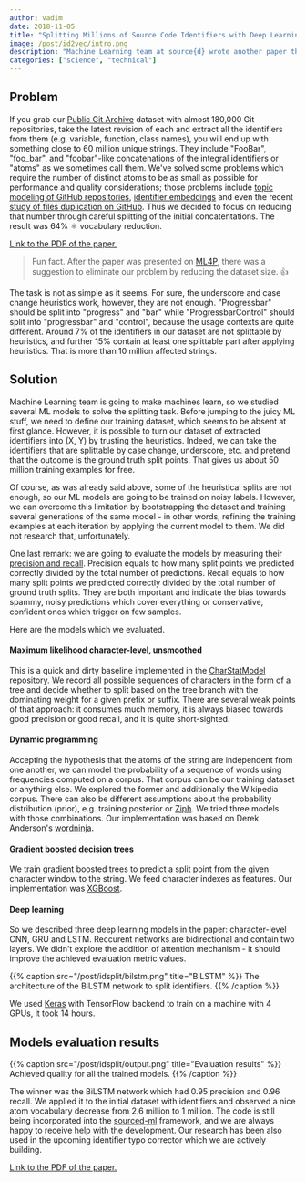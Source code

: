 ```yaml
---
author: vadim
date: 2018-11-05
title: "Splitting Millions of Source Code Identifiers with Deep Learning"
image: /post/id2vec/intro.png
description: "Machine Learning team at source{d} wrote another paper this spring which was presented on ML4P workshop in Oxford. It compares different ML models to split source code identifiers into integral parts, e.g. 'foobar' is split into 'foo' and 'bar'. This post summarizes our paper."
categories: ["science", "technical"]
---
```


## Problem

If you grab our [Public Git Archive](../announcing-pga) dataset with almost
180,000 Git repositories, take the latest revision of each and extract all
the identifiers from them (e.g. variable, function, class names),
you will end up with something close to 60 million unique strings. They
include "FooBar", "foo_bar", and "foobar"-like concatenations of the integral
identifiers or "atoms" as we sometimes call them. We've solved some problems
which require the number of distinct atoms to be as small as possible for 
performance and quality considerations; those problems include
[topic modeling of GitHub repositories](../github_topic_modeling),
[identifier embeddings](../id2vec) and even the recent
[study of files duplication on GitHub](../deduplicating_pga_with_apollo).
Thus we decided to focus on reducing that number through careful splitting of
the initial concatentations. The result was 64% ⚛ vocabulary reduction.

[Link to the PDF of the paper.](https://arxiv.org/pdf/1805.11651)

> Fun fact. After the paper was presented on [ML4P](https://ml4p.org/),
there was a suggestion to eliminate our problem by reducing the dataset size. 👍

The task is not as simple as it seems. For sure, the underscore and case change
heuristics work, however, they are not enough. "Progressbar" should be split into
"progress" and "bar" while "ProgressbarControl" should split into
"progressbar" and "control", because the usage contexts are quite different.
Around 7% of the identifiers in our dataset are not splittable by heuristics,
and further 15% contain at least one splittable part after applying heuristics.
That is more than 10 million affected strings.

## Solution

Machine Learning team is going to make machines learn, so we studied several
ML models to solve the splitting task. Before jumping to the juicy ML stuff,
we need to define our training dataset, which seems to be absent at first glance.
However, it is possible to turn our dataset of extracted identifiers into
(X, Y) by trusting the heuristics. Indeed, we can take the identifiers
that are splittable by case change, underscore, etc. and pretend that the
outcome is the ground truth split points. That gives us about 50 million training
examples for free.

Of course, as was already said above, some of the heuristical splits are not enough,
so our ML models are going to be trained on noisy labels. However, we can overcome
this limitation by bootstrapping the dataset and training several generations
of the same model - in other words, refining the training examples at each iteration
by applying the current model to them. We did not research that, unfortunately.

One last remark: we are going to evaluate the models by measuring their
[precision and recall](https://en.wikipedia.org/wiki/Precision_and_recall).
Precision equals to how many split points we predicted correctly divided by the
total number of predictions. Recall equals to how many split points we predicted
correctly divided by the total number of ground truth splits. They are both
important and indicate the bias towards spammy, noisy predictions which cover
everything or conservative, confident ones which trigger on few samples.

Here are the models which we evaluated.

#### Maximum likelihood character-level, unsmoothed

This is a quick and dirty baseline implemented in the
[CharStatModel](https://github.com/vmarkovtsev/CharStatModel) repository. We
record all possible sequences of characters in the form of a tree
and decide whether to split based on the tree branch with the dominating weight
for a given prefix or suffix. There are several weak points of that approach:
it consumes much memory, it is always biased towards good precision or good recall,
and it is quite short-sighted.

#### Dynamic programming

Accepting the hypothesis that the atoms of the string are independent from one
another, we can model the probability of a sequence of words using frequencies
computed on a corpus. That corpus can be our training dataset or anything else.
We explored the former and additionally the Wikipedia corpus. There can also be
different assumptions about the probability distribution (prior), e.g.
training posterior or [Ziph](https://en.wikipedia.org/wiki/Zipf%27s_law).
We tried three models with those combinations.
Our implementation was based on Derek Anderson's
[wordninja](https://github.com/keredson/wordninja).

#### Gradient boosted decision trees

We train gradient boosted trees to predict a split point from the given
character window to the string. We feed character indexes as features.
Our implementation was [XGBoost](https://github.com/dmlc/xgboost).

#### Deep learning

So we described three deep learning models in the paper: character-level CNN,
GRU and LSTM. Reccurent networks are bidirectional and contain two layers.
We didn't explore the addition of attention mechanism - it should improve
the achieved evaluation metric values.

{{% caption src="/post/idsplit/bilstm.png" title="BiLSTM" %}}
The architecture of the BiLSTM network to split identifiers.
{{% /caption %}}

We used [Keras](https://github.com/keras-team/keras) with TensorFlow backend to
train on a machine with 4 GPUs, it took 14 hours.

## Models evaluation results

{{% caption src="/post/idsplit/output.png" title="Evaluation results" %}}
Achieved quality for all the trained models.
{{% /caption %}}

The winner was the BiLSTM network which had 0.95 precision and 0.96 recall.
We applied it to the initial dataset with identifiers and observed a nice
atom vocabulary decrease from 2.6 million to 1 million. The code is still being
incorporated into the [sourced-ml](https://github.com/src-d/ml) framework,
and we are always happy to receive help with the development. Our research has
been also used in the upcoming identifier typo corrector which we are actively
building.

[Link to the PDF of the paper.](https://arxiv.org/pdf/1805.11651)
